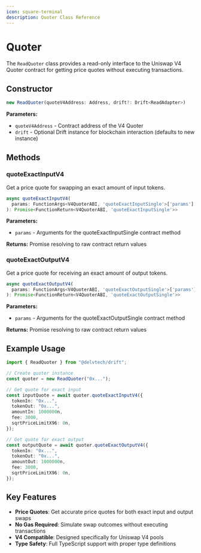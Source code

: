 ```yaml
---
icon: square-terminal
description: Quoter Class Reference
---
```


# Quoter

The `ReadQuoter` class provides a read-only interface to the Uniswap V4 Quoter contract for getting price quotes without executing transactions.

## Constructor

```typescript
new ReadQuoter(quoteV4Address: Address, drift?: Drift<ReadAdapter>)
```

**Parameters:**

- `quoteV4Address` - Contract address of the V4 Quoter
- `drift` - Optional Drift instance for blockchain interaction (defaults to new instance)

## Methods

### quoteExactInputV4

Get a price quote for swapping an exact amount of input tokens.

```typescript
async quoteExactInputV4(
  params: FunctionArgs<V4QuoterABI, 'quoteExactInputSingle'>['params']
): Promise<FunctionReturn<V4QuoterABI, 'quoteExactInputSingle'>>
```

**Parameters:**

- `params` - Arguments for the quoteExactInputSingle contract method

**Returns:** Promise resolving to raw contract return values

### quoteExactOutputV4

Get a price quote for receiving an exact amount of output tokens.

```typescript
async quoteExactOutputV4(
  params: FunctionArgs<V4QuoterABI, 'quoteExactOutputSingle'>['params']
): Promise<FunctionReturn<V4QuoterABI, 'quoteExactOutputSingle'>>
```

**Parameters:**

- `params` - Arguments for the quoteExactOutputSingle contract method

**Returns:** Promise resolving to raw contract return values

## Example Usage

```typescript
import { ReadQuoter } from "@delvtech/drift";

// Create quoter instance
const quoter = new ReadQuoter("0x...");

// Get quote for exact input
const inputQuote = await quoter.quoteExactInputV4({
  tokenIn: "0x...",
  tokenOut: "0x...",
  amountIn: 1000000n,
  fee: 3000,
  sqrtPriceLimitX96: 0n,
});

// Get quote for exact output
const outputQuote = await quoter.quoteExactOutputV4({
  tokenIn: "0x...",
  tokenOut: "0x...",
  amountOut: 1000000n,
  fee: 3000,
  sqrtPriceLimitX96: 0n,
});
```

## Key Features

- **Price Quotes**: Get accurate price quotes for both exact input and output swaps
- **No Gas Required**: Simulate swap outcomes without executing transactions
- **V4 Compatible**: Designed specifically for Uniswap V4 pools
- **Type Safety**: Full TypeScript support with proper type definitions
